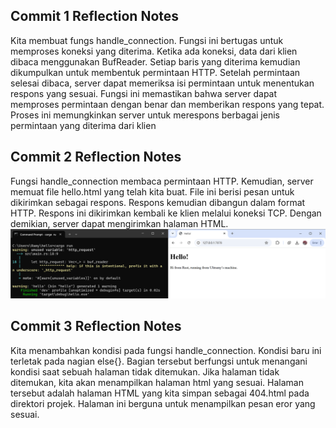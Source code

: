 ## Commit 1 Reflection Notes
Kita membuat fungs handle_connection. Fungsi ini bertugas untuk memproses koneksi yang diterima. Ketika ada koneksi, data dari klien dibaca menggunakan BufReader. Setiap baris yang diterima kemudian dikumpulkan untuk membentuk permintaan HTTP. Setelah permintaan selesai dibaca, server dapat memeriksa isi permintaan untuk menentukan respons yang sesuai. Fungsi ini memastikan bahwa server dapat memproses permintaan dengan benar dan memberikan respons yang tepat. Proses ini memungkinkan server untuk merespons berbagai jenis permintaan yang diterima dari klien


## Commit 2 Reflection Notes
Fungsi handle_connection membaca permintaan HTTP. Kemudian, server memuat file hello.html yang telah kita buat. File ini berisi pesan untuk dikirimkan sebagai respons. Respons kemudian dibangun dalam format HTTP. Respons ini dikirimkan kembali ke klien melalui koneksi TCP. Dengan demikian, server dapat mengirimkan halaman HTML.
![Commit 2 screen capture](image.png)

## Commit 3 Reflection Notes
Kita menambahkan kondisi pada fungsi handle_connection. Kondisi baru ini terletak pada nagian else{}. Bagian tersebut berfungsi untuk menangani kondisi saat sebuah halaman tidak ditemukan. Jika halaman tidak ditemukan, kita akan menampilkan halaman html yang sesuai. Halaman tersebut adalah halaman HTML yang kita simpan sebagai 404.html pada direktori projek. Halaman ini berguna untuk menampilkan pesan eror yang sesuai.